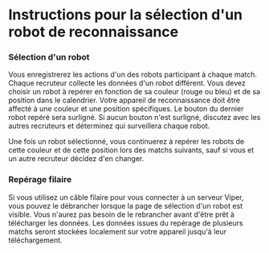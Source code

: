 Instructions pour la sélection d'un robot de reconnaissance
========================

### Sélection d'un robot

Vous enregistrerez les actions d'un des robots participant à chaque match. Chaque recruteur collecte les données d'un robot différent. Vous devez choisir un robot à repérer en fonction de sa couleur (rouge ou bleu) et de sa position dans le calendrier. Votre appareil de reconnaissance doit être affecté à une couleur et une position spécifiques. Le bouton du dernier robot repéré sera surligné. Si aucun bouton n'est surligné, discutez avec les autres recruteurs et déterminez qui surveillera chaque robot.

Une fois un robot sélectionné, vous continuerez à repérer les robots de cette couleur et de cette position lors des matchs suivants, sauf si vous et un autre recruteur décidez d'en changer.

### Repérage filaire

Si vous utilisez un câble filaire pour vous connecter à un serveur Viper, vous pouvez le débrancher lorsque la page de sélection d'un robot est visible. Vous n'aurez pas besoin de le rebrancher avant d'être prêt à télécharger les données. Les données issues du repérage de plusieurs matchs seront stockées localement sur votre appareil jusqu'à leur téléchargement.
